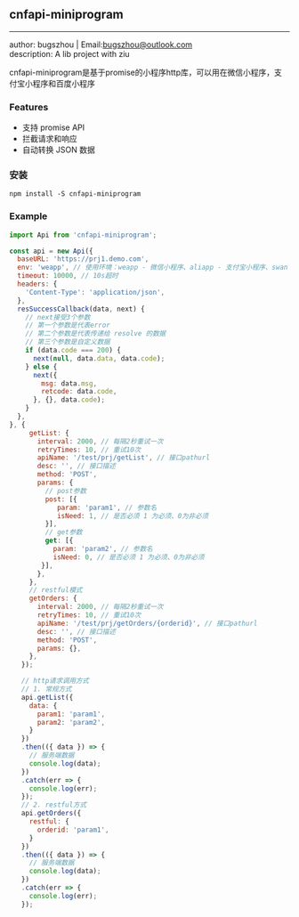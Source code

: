 ## cnfapi-miniprogram
----------------------------
author: bugszhou | Email:bugszhou@outlook.com <br>
description: A lib project with ziu

cnfapi-miniprogram是基于promise的小程序http库，可以用在微信小程序，支付宝小程序和百度小程序

### Features

* 支持 promise API
* 拦截请求和响应
* 自动转换 JSON 数据

### 安装

```shell
npm install -S cnfapi-miniprogram
```

### Example

```javascript
import Api from 'cnfapi-miniprogram';

const api = new Api({
  baseURL: 'https://prj1.demo.com',
  env: 'weapp', // 使用环境：weapp - 微信小程序、aliapp - 支付宝小程序、swan - 百度小程序
  timeout: 10000, // 10s超时
  headers: {
    'Content-Type': 'application/json',
  },
  resSuccessCallback(data, next) {
    // next接受3个参数
    // 第一个参数是代表error
    // 第二个参数是代表传递给 resolve 的数据
    // 第三个参数是自定义数据
    if (data.code === 200) {
      next(null, data.data, data.code);
    } else {
      next({
        msg: data.msg,
        retcode: data.code,
      }, {}, data.code);
    }
  },
}, {
     getList: {
       interval: 2000, // 每隔2秒重试一次
       retryTimes: 10, // 重试10次
       apiName: '/test/prj/getList', // 接口pathurl
       desc: '', // 接口描述
       method: 'POST',
       params: {
         // post参数
         post: [{
            param: 'param1', // 参数名
            isNeed: 1, // 是否必须 1 为必须、0为非必须
         }],
         // get参数
         get: [{
           param: 'param2', // 参数名
           isNeed: 0, // 是否必须 1 为必须、0为非必须
        }],
       },
     },
     // restful模式
     getOrders: {
       interval: 2000, // 每隔2秒重试一次
       retryTimes: 10, // 重试10次
       apiName: '/test/prj/getOrders/{orderid}', // 接口pathurl
       desc: '', // 接口描述
       method: 'POST',
       params: {},
     },
   });

   // http请求调用方式
   // 1. 常规方式
   api.getList({
     data: {
       param1: 'param1',
       param2: 'param2',
     }
   })
   .then(({ data }) => {
     // 服务端数据
     console.log(data);
   })
   .catch(err => {
     console.log(err);
   });
   // 2. restful方式
   api.getOrders({
     restful: {
       orderid: 'param1',
     }
   })
   .then(({ data }) => {
     // 服务端数据
     console.log(data);
   })
   .catch(err => {
     console.log(err);
   });

```

